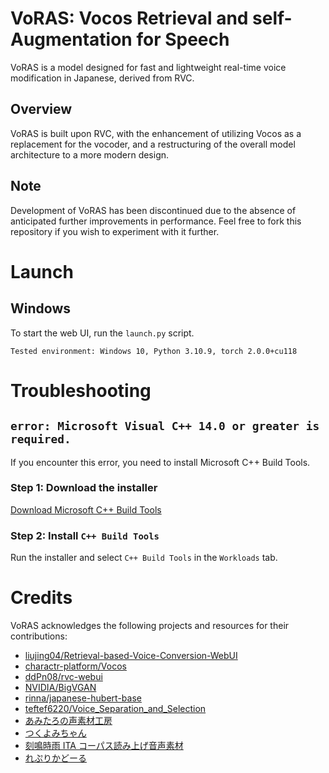 # VoRAS: Vocos Retrieval and self-Augmentation for Speech

VoRAS is a model designed for fast and lightweight real-time voice modification in Japanese, derived from RVC.

## Overview

VoRAS is built upon RVC, with the enhancement of utilizing Vocos as a replacement for the vocoder, and a restructuring of the overall model architecture to a more modern design.

## Note

Development of VoRAS has been discontinued due to the absence of anticipated further improvements in performance. Feel free to fork this repository if you wish to experiment with it further.

# Launch

## Windows

To start the web UI, run the `launch.py` script.

```
Tested environment: Windows 10, Python 3.10.9, torch 2.0.0+cu118
```

# Troubleshooting

## `error: Microsoft Visual C++ 14.0 or greater is required.`

If you encounter this error, you need to install Microsoft C++ Build Tools.

### Step 1: Download the installer

[Download Microsoft C++ Build Tools](https://visualstudio.microsoft.com/ja/thank-you-downloading-visual-studio/?sku=BuildTools&rel=16)

### Step 2: Install `C++ Build Tools`

Run the installer and select `C++ Build Tools` in the `Workloads` tab.

# Credits

VoRAS acknowledges the following projects and resources for their contributions:

- [liujing04/Retrieval-based-Voice-Conversion-WebUI](https://github.com/liujing04/Retrieval-based-Voice-Conversion-WebUI)
- [charactr-platform/Vocos](https://github.com/charactr-platform/vocos)
- [ddPn08/rvc-webui](https://github.com/ddPn08/rvc-webui/tree/main)
- [NVIDIA/BigVGAN](https://github.com/NVIDIA/BigVGAN)
- [rinna/japanese-hubert-base](https://huggingface.co/rinna/japanese-hubert-base)
- [teftef6220/Voice_Separation_and_Selection](https://github.com/teftef6220/Voice_Separation_and_Selection)
- [あみたろの声素材工房](https://amitaro.net/)
- [つくよみちゃん](https://tyc.rei-yumesaki.net/)
- [刻鳴時雨 ITA コーパス読み上げ音声素材](https://booth.pm/ja/items/3640133)
- [れぷりかどーる](https://kikyohiroto1227.wixsite.com/kikoto-utau)
